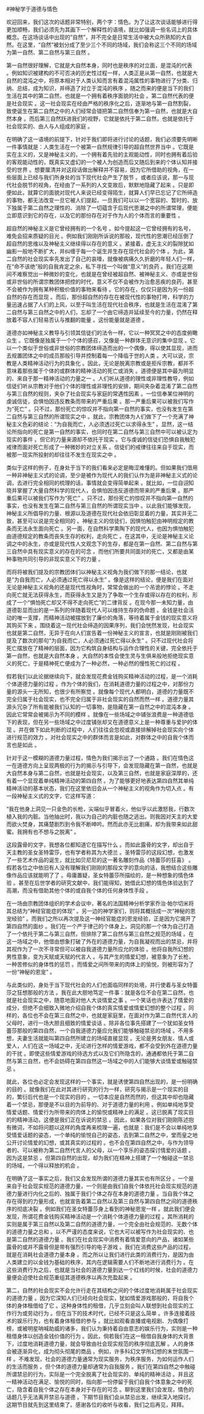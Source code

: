 #神秘学于道德与情色

欢迎回来，我们这次的话题非常特别，两个字：情色。为了让这次谈话能够进行得更加顺畅，我们必须先为其画下一个解释性的语境，就比如强调一些名词上的具体概念。在这场谈话中出现的“自然”，并不完全是日常生活中被大众所熟知的大自然。在这里，“自然”被划分成了至少三个不同的场域，我们会称这三个不同的场域为第一自然、第二自然与第三自然 。

第一自然很好理解，它就是大自然本身，同时也是秩序的对立面，是混沌的代表 。例如知识被建构的不可否决的历史性过程一样，人类正是从第一自然，也就是大自然的混沌之中，将原本相对于人类认知而言有着混沌属性的事物进行了分类、归纳、总结，成为知识，并缔造了对立于混沌的秩序 。随之而来的便是当下的我们生活在其中的第二自然，也就是一个拥有着秩序面貌的社会 。第二自然代表的便是社会现实 。这一社会现实在经由严格的秩序化之后，逐渐地与第一自然割裂，致使诞生在第二自然之中的人们经常会错把第二自然信奉为第一自然，也就是大自然本身 。而后第三自然跃进我们的视野，它就是依托于第二自然，也就是依托于社会现实的、由人与人组成的家庭 。

在明确了这一语境的前提下，针对于我们即将进行讨论的话题，我们必须要先明晰一件事情就是：人类生活在一个被第一自然规律引导的超自然世界当中 。它既是实在主义的，又是神秘主义的，一个拥有着先验的主观能动性，同时也拥有着后验的客观能动性的，既真实又虚幻的一个被人为创造而后又随后到来的个体认知并接受的世界 。想要厘清并对这段话做出解释并不容易，因为它所借助的视角，在一些层面上已经与我们所身处的当下现代社会产生了脱节 。或者应该说，那一与现代社会脱节的视角，在经由了一系列的人文变故后，默默地隐藏了起来 。只是即便如此，就算它的面貌对现代人来说已经变得陌生，就算人们早已忘记了它所缔造的事物，都无法改变一旦它被人们提起，一旦我们可以以一个宽容的、暂时的、放下独属于第二自然之理性的、消除了一切蕴含于后现代思潮之中的所谓常理，便能立即意识到它的存在，以及它的那份存在对于作为人的个体而言的重要性 。

超自然的神秘主义是它曾经拥有的一个名号 。如今提起这一它曾经拥有的名号，难免会招来质疑的目光 。例如我们刚刚所诉说的那般，现代性的思潮已经压倒了超自然的思维以及神秘主义继续得以存在的意义 。紧接着，虚无主义的裂隙犹如幽影一般地不断扩大，并纠缠于每一个诞生并生存在现代社会的个体 。为此，第二自然的社会现实率先发出了自己的哀嚎，就像被病痛久久折磨的年轻人们一样，在“命不该绝”般的自我肯定之余，私下寻找一个叫做“意义”的良药 。我们在这期间不难察觉出一种微妙的变化，也就是在曾经被超自然、被神秘主义、亦或是世俗或非世俗的所谓宗教团体把控的时代，意义不仅不会被作为治愈恶疾的良药，甚至不会被作为拥有某种积极价值的事物来看待 。它的存在，仅仅只是因为另一份超自然的存在而显现 。而后，那份超自然的存在在被现代性的事物打垮，科学的力量迅速占据了人们的上风，以至于叫生活在现代社会秩序，也就是生活在混淆了第二自然与第三自然之中的人们，忘却了一个由它缔造并延续至今的力量，仍然在释放着不容人们轻易否认与推翻的能量 。这份能量就是道德 。

道德亦如神秘主义教导与引领其信徒们的法令一样，它以一种冥冥之中的态度俯瞰众生 。它既像是独属于一个个体的感召，又像是一种群体无意识的集中显现 。它以一个类似于世俗或非世俗的宗教团体缔造而出的一个偶像，得以使其显现，进而去规置团体之中的成员那般引导并控制着每一个降临于世的人类 。大可以说，宗教是人类精神活动行为的具象化 。因此，无论是脱离宗教或是拒斥宗教，都并不意味着那些属于个体的或群体的精神活动的死亡或消失 。道德便是其中最为明显的、来自于那一精神活动的力量之一 。人们听从道德的理性或非理性教导，例如信徒们听从宗教对于他们个体的理性或非理性的安排，期间夹杂着混淆了第二自然与第三自然的规则，夹杂了社会现实与家庭的常遇性因素 。一位信奉某位神明的虔诚信徒，会惧怕因违反教条而带来的严重后果 。那一严重后果可以被我们写作为“死亡” 。只不过，那份死亡的惊叹并不指向第一自然的事实，也没有发生在第二自然与第三自然的所谓现实之中 。就此，宗教团体为人们做下了一个充满了神秘主义色彩的结论：“为自我而亡，人必须透过死亡以求得永生” 。显然，这一结论所指向的死亡是第一自然的事实，也同时在第二自然与第三自然中可以被认定为现实的事件 。但它的力量来源却不依托于现实 。它与虔诚的信徒们恐惧自我触犯戒律而面对死亡形成了一种微妙的对立关系 。信徒们的戒律往往来自于现实，而被那一现实所投射的却往往不发生在现实之中 。

类似于这样的例子，在身处于当下的我们看来必定是晦涩难懂的。但如果我们借用一种非神秘主义式的论调，至少是被作为现代人的我们认作为是非神秘主义式的论调，去进行完全相同的梳理的话，事情就会变得简单起来 。就比如，一位自诩知晓并掌握了大量自然科学的现代人，会惧怕因违反道德而带来的严重后果 。那严重后果可以被我们写作为“死亡” 。只不过，那份死亡的惊叹并不指向第一自然的事实，也没有发生在第二自然与第三自然的所谓现实当中 。以此我们能够发现，神秘主义所倡导的力量、根源以及道德在现代社会依旧彰显着的力量，其实并无二致，甚至可以说是完全相同的 。神秘主义的信徒们，因惧怕触犯由神明规定的教条而无法永生面向死亡 。另一面，在自然科学熏陶下的现代人，也因为惧怕触犯由道德规定的教条而丧失生存的权利，走向死亡 。在这其中，无论是神秘主义论调之中的永生，亦或是现代性人文观念下的生存，都是在第一自然、第二自然与第三自然中具有现实意义的存在的可念 。而他们所要共同面对的死亡，又都是由某种事物共同引导的非现实意义下的力量 。

而将将被我们提及的宗教团体们以神秘主义视角为我们做下的那一结论，也就是“为自我而亡，人必须通过死亡得以永生” 。像是这样的结论，便是我们在面对无论是神秘主义视角的还是现代性视角时，常常会做出的一个吊诡的悖论 。不走向死亡就无法获得永生，而获得永生又是为了争取一个生存或得以存在的权利，形成了一个“惧怕死亡却又不得不走向死亡”的二律背反 。在现今那一未知力量，由道德彰显而出的是一系列的伴随着现代人可以维持生存的伪命题 。金钱是社会活动的唯一支撑，而精神活动被摆放到了廉价的角落，等待着属于金钱的现实意义将其购买下来 。围绕着这一现代社会缔造的因果序列，我们会恍然发现，社会现实也就是第二自然，无异于在向人们宣告着一份神秘主义的宣言，也就是刚刚被我们提及了数次的那句“为自我而亡，人必须通过死亡得以永生” 。只不过现代社会将死亡摆放在了精神的层面，因为它构筑自身结构与运作合理性的关键，完全依托于第一自然，也就是大自然本身 。大自然的本性会使生灵与生俱来般地拒绝现实意义的死亡，于是精神死亡便成为了一种必然，一种必然的慢性死亡的过程 。

假若我们以此论据继续向下，就会发现花费金钱购买精神活动的过程，是一个消耗个体道德力量的过程 。作为个体的我们，在消耗道德力量的过程之中，对那份力量的源头一无所知，也很少有所察觉 。就像每个现代人都明白，道德的力量既不完全归属于社会现实，也不完全归属于非社会现实的自然而然一样 。道德力量其源头冗杂了所有能被我们认知的一切事物，是隐藏在第一自然之中的混沌本身 。因此它常常会被揭示为不同的模样 。就像在一些场域之中铺张浪费是一种道德低下的表现，但在另一些场域之中过度铺张却又在道德意义上是一种尊重与爱护的体现 。并在做下如此判断的过程中，人们往往会忽视或直接排解掉社会现实向个体进行规范的效力 。对社会现实之中的群体而言是如此，对群体之中的自我个体而言也是如此 。

针对于这一模糊的道德力量过程，情色为我们揭示出了一个通路 。我们在情色这一在道德方向上呈现两极的行为的揭示与引导下，会发现隐藏在第一自然，也就是大自然本身与第二自然，也就是社会现实，以及第三自然，也就是家庭深厚的，还有着一个显现着单纯精神活动的第四自然 。为了能够更好地表达第四自然其单纯精神活动的基本状态，我们在这里依旧会从一个神秘主义的视角作为切入点 。有一段神秘主义式的文字，它这样写道：

“我在他身上洞见一只金色的长枪，尖端似乎冒着火，他似乎以此激怒我，行数次植入我的内脏。当他抽出时，我以为自己的内脏也随之逃出。则我因对天主的大爱而欲火焚身，其痛楚剧烈到令我不断呻吟。然而此亦无比剧痛，却为我带来如此甜蜜。我拥有也不想与之脱离” 。

这段露骨的文字，我想各位都知道它在描写什么 。而如此露骨的文字，却出自于天主教的圣女圣特雷莎，也有学者称其为大德兰 。圣特雷莎的这段幻想，也激发了一些艺术作品的诞生，就比如贝尼尼的这一著名雕刻作品《特蕾莎的狂喜》 。假若各位之中依旧有人没有理解我们刚刚的那段文字的意向的话，我想结合这些雕像作品应该就能明了了 。毋庸置疑，圣女特蕾莎所描绘的，是一种想象的情色体验 。甚至在后世学者的研究文献中，我们能得知，她借此幻想的情色体验达到了高潮，而没有借助其他个体的或自我个体的任何身体性手段 。

在一场由宗教团体组织的学术会议中，著名的法国精神分析学家乔治·帕尔切米将其总结为“神经官能症的体现” 。另一边的神学家们，则将其概括成一次“神秘的恩宠经验” 。而我们之所以再次提及这一神经官能症的恩宠经验，正是因为它揭开了第四自然的面纱 。我们在一个严于律己的个体身上，洞见的那一个体为自己打造了一个依托于第二与第三自然，但排除了第二自然与第三自然之规范的场域 。在这一场域之中，他借由想象打破了外在的道德力量，为自我凝视而出的禁忌，并将其视作为了一次不寻常但可以被自我道德力量所应允的体验 。他将自我所幻想的男性意象，变为天赋或天赋的代言人 。与其产生的情爱幻想，被意象为了长枪，一种苦修似的身体性的惩罚 。而情爱之间所带来的肉体上的愉悦，则被形容为了一份“神秘的恩宠” 。

与此类似的，身处于当下现代社会的人们也面临同样的处境，并行使着与圣女特蕾莎之狂想那般的方法 。我在此大胆地笃定一件事：就是各位不会在第二自然，也就是社会现实之中，随意地面对他人大谈情爱之事 。一个笑话也许表达了情爱的成分，但绝不会细致入微地介绍自我个体的真实情爱或情爱幻想的整个过程 。同样的，各位也不会在第三自然之中，也就是家庭里，在面对作为第二自然代言人的父母时，进行一场大胆且细致的情爱谈话 。除非各位事先搭建了一个犹如圣女特蕾莎那般的第四自然，一个自我道德力量应允我们能够触碰禁忌的场域 。不用多想，夫妻生活就能叫第四自然所建立的场域直接显现 。无论是男女朋友、情人或爱人，人们在这一场域之中，无论进行怎样的情爱游戏，都不会受到外在道德力量的干扰 。即使这些情爱游戏的待选方式以及它们所隐含的，通通都依托于第二自然与第三自然，也不会妨碍在第四自然这一场域之中的人们能够大谈情爱或触碰禁忌 。

就此，各位也必定会发现这样的一个事实，就是诱使第四自然出现的，是一份明确的目的 。就像我们在此对其进行研究的行为一样，研究与揭示是一个现实的目的，繁衍后代也是一个现实的目的 。一切本应是自然而然的，但这其中却也隐藏着一个禁忌，那便是不以目的为前导的、对于道德力量的利用 。例如单纯地享受情爱话题、情爱行为所带来的肉体上的愉悦或精神上的满足 。这已脱离了现实目的的精神活动，这便是我们正在诉说的禁忌 。因此，如果各位对我们刚刚陈述抱有微词，不如将问题以这样的角度再来梳理一遍，也就是：我们是不会以单纯地享受情爱话题的姿态，一个单纯的愉悦自己的姿态，去到第二自然之中，堂而皇之地公开讨论情爱的幻想，或其真实的过程的 。也不会在第四自然之中，与作为领导者的、可以被称为第二自然代言人的父母，以一个享乐的姿态探讨情爱的话题 。因为这是禁忌 。但第四自然的出现，却为我们在精神上搭建了一个触碰这一禁忌的场域，一个得以释放的机会 。

在明确了这一事实之后，我们又会发现所谓的道德力量其实也有所区分 。一个是来自于社会现实规范的道德力量，一个则是由我们自我个体依托社会现实规范的道德力量进行内化之后的、独属于我们个体之存在本身的道德力量 。当自我个体之存在得到的力量形成，也就宣告着第二自然以及第三自然与第四自然之间的道德秩序的彻底决裂 。例如我们在圣女特蕾莎身上看到的神秘恩宠一样 。就此我们便会发现，所谓花费金钱购买精神活动是一个消耗个体道德力量的过程 。其所消耗的实则是属于第三自然以及第二自然的道德力量，一个完全由社会规范的、无数个体的道德力量之总和 。以不严谨的态度来说，它也大可以被写作为社会现实的、也是第二自然的道德力量 。我们在社会现实中消费有着情爱意向的产品，诸如某些露骨的或并不露骨但是带有强烈引导的电子游戏 。我们在消费这些产品的过程，就是在消耗社会道德力量本身 。而之所以让我们进行此类的消费行为，是因为由人类建立的以金钱为基础的秩序，其内在逻辑需要人们不断地进行消费行为 。在这些消费行为之后，也就是当社会的道德力量到达一个红线的时候，社会的道德力量便会迫使社会规范重组其道德秩序以再次充盈起来 。

第二，自然的社会现实不会允许行走在其结构之间的个体过度地消耗属于社会现实的道德力量 。因为它深知人们已经向社会现实，犹如情爱游戏那般的，将自我个体的身体租借给了它 。这种身体性的租借，几乎立刻会叫人联想到社会现实的工作行为或劳动行为 。但在当下的技术时代，已经不只是这么简单 。许多连接着技术的娱乐行为，也有着身体租借的参与 。就比如观看直播或电视剧、为偶像打榜，或被明星呐喊助威的诸多，我们认为秉持着自由意志的娱乐行为，实则是一种租借身体以创造金钱价值的行为 。因此，倘若我们在这一租借自我身体的大背景下，过度地消耗道德力量，就会导致由社会现实规范的秩序彻底瓦解 。人的身体会被逐渐异化，成为彻头彻尾的商品 。例如，许多科幻文学所幻想的末世氛围一样 。不难发现，社会的道德力量通常为现实服务，为秩序服务，为如何运作人们的生活而服务 。但个体的道德力量却通常为自我服务 。我们在第四自然之中触碰所谓禁忌的行为，实际是一个完全脱离了社会现实的、单纯的精神活动 。并且这一精神活动在满足、愉悦的同时，指向那一份停留于我们自我个体意象之中的死亡，隐含着自我个体之存在本身对于存在的可念 。聊到这里我们会发现，情色的话题几乎无法离开禁忌与道德 。下期节目我们会从禁忌出发，继续深入地探讨。这期节目就先到这里结束了。感谢各位的收听与收看，我们之后再见，拜拜。

